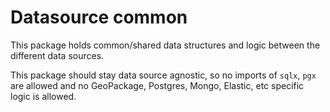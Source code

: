 # Datasource common

This package holds common/shared data structures and logic between the different data sources.

This package should stay data source agnostic, so no imports of `sqlx`, `pgx` are allowed
and no GeoPackage, Postgres, Mongo, Elastic, etc specific logic is allowed.